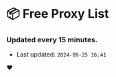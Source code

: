 # :package: Free Proxy List
### Updated every 15 minutes.

- Last updated: `2024-09-25 16:41`

:heart:
